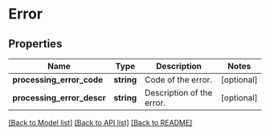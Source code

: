 # Error

## Properties
Name | Type | Description | Notes
------------ | ------------- | ------------- | -------------
**processing_error_code** | **string** | Code of the error. | [optional] 
**processing_error_descr** | **string** | Description of the error. | [optional] 

[[Back to Model list]](../../README.md#documentation-for-models) [[Back to API list]](../../README.md#documentation-for-api-endpoints) [[Back to README]](../../README.md)

